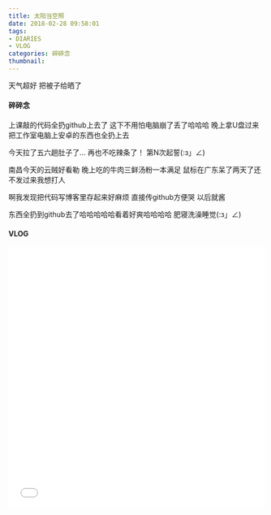 ```yaml
---
title: 太阳当空照
date: 2018-02-28 09:58:01
tags: 
- DIARIES
- VLOG
categories: 碎碎念
thumbnail:
---
```

天气超好 把被子给晒了
<!--more-->

#### 碎碎念

上课敲的代码全扔github上去了
这下不用怕电脑崩了丢了哈哈哈
晚上拿U盘过来把工作室电脑上安卓的东西也全扔上去

今天拉了五六趟肚子了...
再也不吃辣条了！
第N次起誓(:з」∠)

南昌今天的云贼好看勒
晚上吃的牛肉三鲜汤粉一本满足
鼠标在广东呆了两天了还不发过来我想打人

啊我发现把代码写博客里存起来好麻烦
直接传github方便哭
以后就酱

东西全扔到github去了哈哈哈哈哈看着好爽哈哈哈哈
肥寝洗澡睡觉(:з」∠)

#### VLOG

<iframe src="//player.bilibili.com/player.html?aid=35643427&cid=62512371&page=1" scrolling="no" border="0" frameborder="no" framespacing="0" allowfullscreen="true" width="100%" height="515"> </iframe>